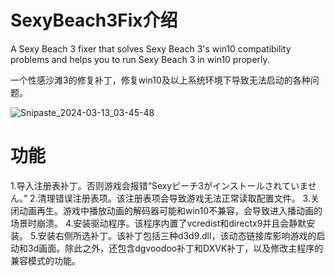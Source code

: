 # SexyBeach3Fix介绍
A Sexy Beach 3 fixer that solves Sexy Beach 3's win10 compatibility problems and helps you to run Sexy Beach 3 in win10 properly.

一个性感沙滩3的修复补丁，修复win10及以上系统环境下导致无法启动的各种问题。

![Snipaste_2024-03-13_03-45-48](https://github.com/exjhon/SexyBeach3Fix/assets/57669179/513738d6-aab2-43c0-99cf-59df74f91ddf)

# 功能

1.导入注册表补丁。否则游戏会报错“Sexyビーチ3がインストールされていません。”
2.清理错误注册表项。该注册表项会导致游戏无法正常读取配置文件。
3.关闭动画再生。游戏中播放动画的解码器可能和win10不兼容，会导致进入播动画的场景时崩溃。
4.安装驱动程序。该程序内置了vcredist和directx9并且会静默安装。
5.安装右侧所选补丁。该补丁包括三种d3d9.dll，该动态链接库影响游戏的启动和3d画面。除此之外，还包含dgvoodoo补丁和DXVK补丁，以及修改主程序的兼容模式的功能。
